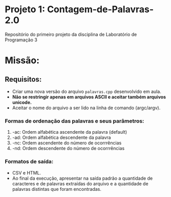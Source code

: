 # Projeto 1: Contagem-de-Palavras-2.0
Repositório do primeiro projeto da disciplina de Laboratório de Programação 3

# Missão:

## Requisitos:

* Criar uma nova versão do arquivo `palavras.cpp` desenvolvido em aula.
* **Não se restringir apenas em arquivos ASCII e aceitar também arquivos unicode.**
* Aceitar o nome do arquivo a ser lido na linha de comando (argc/argv).

### Formas de ordenação das palavras e seus parâmetros:

1. -ac: Ordem alfabética ascendente da palavra (default)
2. -ad: Ordem alfabética descendente da palavra
3. -nc: Ordem ascendente do número de ocorrrências
4. -nd: Ordem descendente do número de ocorrrências

### Formatos de saída:

* CSV e HTML.
* Ao final da execução, apresentar na saída padrão a quantidade de caracteres e de palavras extraídas do arquivo e a quantidade de palavras distintas que foram encontradas.
